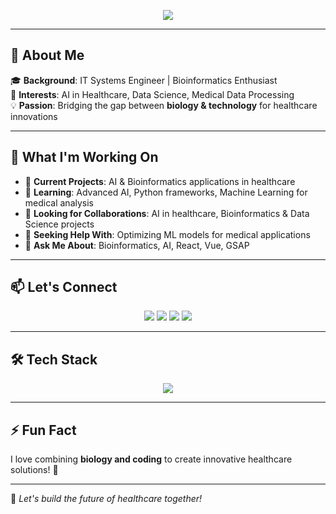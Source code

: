 <!-- Banner -->
<p align="center">
  <img src="https://readme-typing-svg.demolab.com?font=Fira+Code&weight=500&size=25&pause=500&color=F79327&center=true&vCenter=true&width=800&lines=Hey,+I'm+YERIMA+Alassani!+👋;Full-Stack+Developer+|+AI+Enthusiast;Bioinformatics+|+Healthcare+Tech;Let's+Build+Something+Amazing!+🚀" />
</p>


---

## 🌟 About Me  
🎓 **Background**: IT Systems Engineer | Bioinformatics Enthusiast  
🔬 **Interests**: AI in Healthcare, Data Science, Medical Data Processing  
💡 **Passion**: Bridging the gap between **biology & technology** for healthcare innovations  

---

## 🚀 What I'm Working On  
- 🔭 **Current Projects**: AI & Bioinformatics applications in healthcare  
- 🌱 **Learning**: Advanced AI, Python frameworks, Machine Learning for medical analysis  
- 👯 **Looking for Collaborations**: AI in healthcare, Bioinformatics & Data Science projects  
- 🤝 **Seeking Help With**: Optimizing ML models for medical applications  
- 💬 **Ask Me About**: Bioinformatics, AI, React, Vue, GSAP  

---

## 📫 Let's Connect  
<p align="center">
  <a href="mailto:meliodas.martin@gmail.com"><img src="https://img.shields.io/badge/Email-D14836?style=for-the-badge&logo=gmail&logoColor=white"></a>
  <a href="https://linkedin.com/in/your-profile"><img src="https://img.shields.io/badge/LinkedIn-0077B5?style=for-the-badge&logo=linkedin&logoColor=white"></a>
  <a href="https://github.com/yerima-alassani"><img src="https://img.shields.io/badge/GitHub-181717?style=for-the-badge&logo=github&logoColor=white"></a>
  <a href="https://your-portfolio.com"><img src="https://img.shields.io/badge/Portfolio-000000?style=for-the-badge&logo=react&logoColor=white"></a>
</p>

---

## 🛠️ Tech Stack  
<p align="center">
  <img src="https://skillicons.dev/icons?i=python,java,c,cpp,js,ts,html,css,react,vue,nodejs,php,mysql,mongodb,androidstudio,linux,git,figma,scikit" />
</p>

---

## ⚡ Fun Fact  
I love combining **biology and coding** to create innovative healthcare solutions! 🚀  

---

🎯 *Let's build the future of healthcare together!*  
